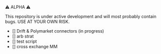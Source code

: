 ⚠️ ALPHA ⚠️

This repository is under active development and will most probably contain bugs. USE AT YOUR OWN RISK.


- [] Drift & Polymarket connectors (in progress)
- [] arb strat
- [] test script
- [] cross exchange MM